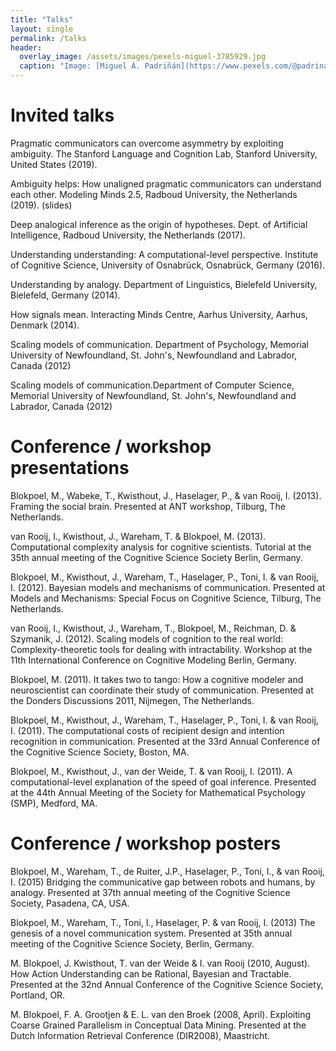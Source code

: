 ```yaml
---
title: "Talks"
layout: single
permalink: /talks
header:
  overlay_image: /assets/images/pexels-miguel-3785929.jpg
  caption: "Image: [Miguel Á. Padriñán](https://www.pexels.com/@padrinan?utm_content=attributionCopyText&utm_medium=referral&utm_source=pexels)"
---
```


# Invited talks

Pragmatic communicators can overcome asymmetry by exploiting ambiguity. The Stanford Language and Cognition Lab, Stanford University, United States (2019).

Ambiguity helps: How unaligned pragmatic communicators can understand each other. Modeling Minds 2.5, Radboud University, the Netherlands (2019). (slides)

Deep analogical inference as the origin of hypotheses. Dept. of Artificial Intelligence, Radboud University, the Netherlands (2017).

Understanding understanding: A computational-level perspective. Institute of Cognitive Science, University of Osnabrück, Osnabrück, Germany (2016).

Understanding by analogy. Department of Linguistics, Bielefeld University, Bielefeld, Germany (2014).

How signals mean. Interacting Minds Centre, Aarhus University, Aarhus, Denmark (2014).

Scaling models of communication. Department of Psychology, Memorial University of Newfoundland, St. John's, Newfoundland and Labrador, Canada (2012)

Scaling models of communication.Department of Computer Science, Memorial University of Newfoundland, St. John's, Newfoundland and Labrador, Canada (2012)

# Conference / workshop presentations

Blokpoel, M., Wabeke, T., Kwisthout, J., Haselager, P., & van Rooij, I. (2013). Framing the social brain. Presented at ANT workshop, Tilburg, The Netherlands.

van Rooij, I., Kwisthout, J., Wareham, T. & Blokpoel, M. (2013). Computational complexity analysis for cognitive scientists. Tutorial at the 35th annual meeting of the Cognitive Science Society Berlin, Germany.

Blokpoel, M., Kwisthout, J., Wareham, T., Haselager, P., Toni, I. & van Rooij, I. (2012). Bayesian models and mechanisms of communication. Presented at Models and Mechanisms: Special Focus on Cognitive Science, Tilburg, The Netherlands.

van Rooij, I., Kwisthout, J., Wareham, T., Blokpoel, M., Reichman, D. & Szymanik, J. (2012). Scaling models of cognition to the real world: Complexity-theoretic tools for dealing with intractability. Workshop at the 11th International Conference on Cognitive Modeling Berlin, Germany.

Blokpoel, M. (2011). It takes two to tango: How a cognitive modeler and neuroscientist can coordinate their study of communication. Presented at the Donders Discussions 2011, Nijmegen, The Netherlands.

Blokpoel, M., Kwisthout, J., Wareham, T., Haselager, P., Toni, I. & van Rooij, I. (2011). The computational costs of recipient design and intention recognition in communication. Presented at the 33rd Annual Conference of the Cognitive Science Society, Boston, MA.

Blokpoel, M., Kwisthout, J., van der Weide, T. & van Rooij, I. (2011). A computational-level explanation of the speed of goal inference. Presented at the 44th Annual Meeting of the Society for Mathematical Psychology (SMP), Medford, MA.

# Conference / workshop posters

Blokpoel, M., Wareham, T., de Ruiter, J.P., Haselager, P., Toni, I., & van Rooij, I. (2015) Bridging the communicative gap between robots and humans, by analogy. Presented at 37th annual meeting of the Cognitive Science Society, Pasadena, CA, USA.

Blokpoel, M., Wareham, T., Toni, I., Haselager, P. & van Rooij, I. (2013) The genesis of a novel communication system. Presented at 35th annual meeting of the Cognitive Science Society, Berlin, Germany.

M. Blokpoel, J. Kwisthout, T. van der Weide & I. van Rooij (2010, August). How Action Understanding can be Rational, Bayesian and Tractable. Presented at the 32nd Annual Conference of the Cognitive Science Society, Portland, OR.

M. Blokpoel, F. A. Grootjen & E. L. van den Broek (2008, April). Exploiting Coarse Grained Parallelism in Conceptual Data Mining. Presented at the Dutch Information Retrieval Conference (DIR2008), Maastricht.
